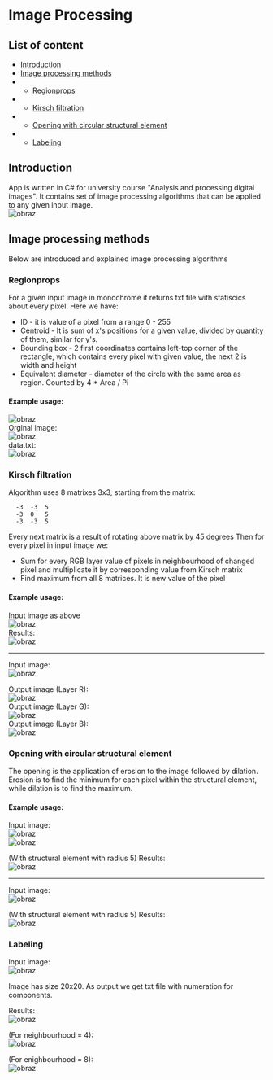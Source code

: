 # Image Processing

## List of content
- [Introduction](#Introduction)
- [Image processing methods](#Image-processing-methods)
- - [Regionprops](#Regionprops)
- - [Kirsch filtration](#Kirsch-filtration)
- - [Opening with circular structural element](#Opening-with-circular-structural-element)
- - [Labeling](#Labeling)

## Introduction
App is written in C# for university course "Analysis and processing digital images". It contains set of
image processing algorithms that can be applied to any given input image.<br>
![obraz](https://user-images.githubusercontent.com/18229762/119397145-00f4d280-bcd6-11eb-8b0f-6daec0eff1f3.png)

## Image processing methods

Below are introduced and explained image processing algorithms

### Regionprops
For a given input image in monochrome it returns txt file with statiscics about every pixel. Here we have:
- ID - it is value of a pixel from a range 0 - 255
- Centroid - It is sum of x's positions for a given value, divided by quantity of them, similar for y's.
- Bounding box - 2 first coordinates contains left-top corner of the rectangle, which contains every pixel with given value, the next 2
is width and height
- Equivalent diameter - diameter of the circle with the same area as region. Counted by 4 * Area / Pi

#### Example usage:
![obraz](https://user-images.githubusercontent.com/18229762/119397667-c2abe300-bcd6-11eb-8e87-bfd9f2e84390.png)
<br>Orginal image:<br>
![obraz](https://user-images.githubusercontent.com/18229762/119397810-f4bd4500-bcd6-11eb-8830-f0a54f1ba3af.png)
<br>data.txt:<br>
![obraz](https://user-images.githubusercontent.com/18229762/119397765-e4a56580-bcd6-11eb-971d-591d0ae9bcae.png)

### Kirsch filtration
Algorithm uses 8 matrixes 3x3, starting from the matrix:<br>
```
  -3  -3  5
  -3  0   5
  -3  -3  5
```

Every next matrix is a result of rotating above matrix by 45 degrees
Then for every pixel in input image we:
- Sum for every RGB layer value of pixels in neighbourhood of changed pixel and multiplicate it by corresponding value from Kirsch matrix
- Find maximum from all 8 matrices. It is new value of the pixel

#### Example usage:
Input image as above<br>
![obraz](https://user-images.githubusercontent.com/18229762/119399602-626a7080-bcd9-11eb-857e-8c1791f40ebc.png)
<br>
Results:<br>
![obraz](https://user-images.githubusercontent.com/18229762/119399639-6c8c6f00-bcd9-11eb-88cf-b7db805668e1.png)

-----

Input image:<br>
![obraz](https://user-images.githubusercontent.com/18229762/119399754-90e84b80-bcd9-11eb-9da3-b265359eb718.png)

Output image (Layer R):<br>
![obraz](https://user-images.githubusercontent.com/18229762/119400320-5206c580-bcda-11eb-8d0a-300ff641737e.png)
<br>
Output image (Layer G):<br>
![obraz](https://user-images.githubusercontent.com/18229762/119400361-5c28c400-bcda-11eb-886d-9a0ce8565105.png)
<br>
Output image (Layer B):<br>
![obraz](https://user-images.githubusercontent.com/18229762/119400430-75ca0b80-bcda-11eb-830e-9864531f3bcc.png)

### Opening with circular structural element

The opening is the application of erosion to the image followed by dilation.<br>
Erosion is to find the minimum for each pixel within the structural element, while dilation is to find the maximum.

#### Example usage:
Input image:<br>
![obraz](https://user-images.githubusercontent.com/18229762/119400845-01439c80-bcdb-11eb-8940-0aaff4b0352e.png)<br>
![obraz](https://user-images.githubusercontent.com/18229762/119400859-06085080-bcdb-11eb-8107-5061b67c26f9.png)<br>

(With structural element with radius 5) Results:<br>
![obraz](https://user-images.githubusercontent.com/18229762/119400923-1a4c4d80-bcdb-11eb-8668-6f64544befff.png)

----
Input image:<br>
![obraz](https://user-images.githubusercontent.com/18229762/119401006-3223d180-bcdb-11eb-80ef-7ba820771678.png)<br>

(With structural element with radius 5) Results:<br>
![obraz](https://user-images.githubusercontent.com/18229762/119401034-3e0f9380-bcdb-11eb-878d-be48db85f381.png)

### Labeling
Input image:<br>
![obraz](https://user-images.githubusercontent.com/18229762/119401112-597a9e80-bcdb-11eb-89e8-8af739f17b41.png)

Image has size 20x20. As output we get txt file with numeration for components.

Results:<br>
![obraz](https://user-images.githubusercontent.com/18229762/119401189-72834f80-bcdb-11eb-961c-4d2fc3dee2fc.png)

(For neighbourhood = 4):<br>
![obraz](https://user-images.githubusercontent.com/18229762/119401229-829b2f00-bcdb-11eb-9ef8-25ce76beb2b8.png)

(For enighbourhood = 8): <br>
![obraz](https://user-images.githubusercontent.com/18229762/119401252-8af36a00-bcdb-11eb-8814-7ee1154c4765.png)

